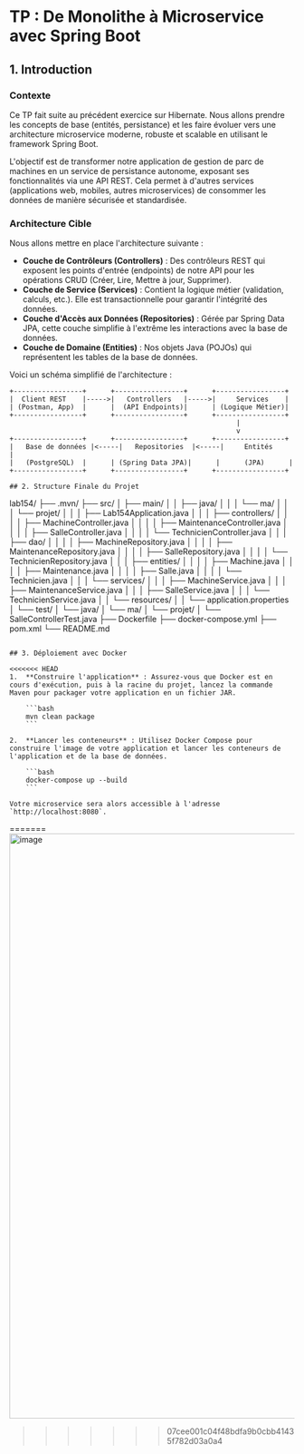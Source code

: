 # TP : De Monolithe à Microservice avec Spring Boot

## 1. Introduction

### Contexte
Ce TP fait suite au précédent exercice sur Hibernate. Nous allons prendre les concepts de base (entités, persistance) et les faire évoluer vers une architecture microservice moderne, robuste et scalable en utilisant le framework Spring Boot.

L'objectif est de transformer notre application de gestion de parc de machines en un service de persistance autonome, exposant ses fonctionnalités via une API REST. Cela permet à d'autres services (applications web, mobiles, autres microservices) de consommer les données de manière sécurisée et standardisée.

### Architecture Cible
Nous allons mettre en place l'architecture suivante :

- **Couche de Contrôleurs (Controllers)** : Des contrôleurs REST qui exposent les points d'entrée (endpoints) de notre API pour les opérations CRUD (Créer, Lire, Mettre à jour, Supprimer).
- **Couche de Service (Services)** : Contient la logique métier (validation, calculs, etc.). Elle est transactionnelle pour garantir l'intégrité des données.
- **Couche d'Accès aux Données (Repositories)** : Gérée par Spring Data JPA, cette couche simplifie à l'extrême les interactions avec la base de données.
- **Couche de Domaine (Entities)** : Nos objets Java (POJOs) qui représentent les tables de la base de données.

Voici un schéma simplifié de l'architecture :

```
+-----------------+      +-----------------+      +-----------------+
|  Client REST    |----->|   Controllers   |----->|     Services    |
| (Postman, App)  |      |  (API Endpoints)|      | (Logique Métier)| 
+-----------------+      +-----------------+      +-----------------+
                                                        |
                                                        v
+-----------------+      +-----------------+      +-----------------+
|   Base de données |<-----|   Repositories  |<-----|     Entités     |
|   (PostgreSQL)  |      | (Spring Data JPA)|      |      (JPA)      |
+-----------------+      +-----------------+      +-----------------+

## 2. Structure Finale du Projet

```
lab154/
├── .mvn/
├── src/
│   ├── main/
│   │   ├── java/
│   │   │   └── ma/
│   │   │       └── projet/
│   │   │           ├── Lab154Application.java
│   │   │           ├── controllers/
│   │   │           │   ├── MachineController.java
│   │   │           │   ├── MaintenanceController.java
│   │   │           │   ├── SalleController.java
│   │   │           │   └── TechnicienController.java
│   │   │           ├── dao/
│   │   │           │   ├── MachineRepository.java
│   │   │           │   ├── MaintenanceRepository.java
│   │   │           │   ├── SalleRepository.java
│   │   │           │   └── TechnicienRepository.java
│   │   │           ├── entities/
│   │   │           │   ├── Machine.java
│   │   │           │   ├── Maintenance.java
│   │   │           │   ├── Salle.java
│   │   │           │   └── Technicien.java
│   │   │           └── services/
│   │   │               ├── MachineService.java
│   │   │               ├── MaintenanceService.java
│   │   │               ├── SalleService.java
│   │   │               └── TechnicienService.java
│   │   └── resources/
│   │       └── application.properties
│   └── test/
│       └── java/
│           └── ma/
│               └── projet/
│                   └── SalleControllerTest.java
├── Dockerfile
├── docker-compose.yml
├── pom.xml
└── README.md
```

## 3. Déploiement avec Docker

<<<<<<< HEAD
1.  **Construire l'application** : Assurez-vous que Docker est en cours d'exécution, puis à la racine du projet, lancez la commande Maven pour packager votre application en un fichier JAR.

    ```bash
    mvn clean package
    ```

2.  **Lancer les conteneurs** : Utilisez Docker Compose pour construire l'image de votre application et lancer les conteneurs de l'application et de la base de données.

    ```bash
    docker-compose up --build
    ```

Votre microservice sera alors accessible à l'adresse `http://localhost:8080`.
```
=======
<img width="1914" height="1032" alt="image" src="https://github.com/user-attachments/assets/264d1865-f1c6-4ad1-b62b-aa7bae6e1891" />

>>>>>>> 07cee001c04f48bdfa9b0cbb41435f782d03a0a4
